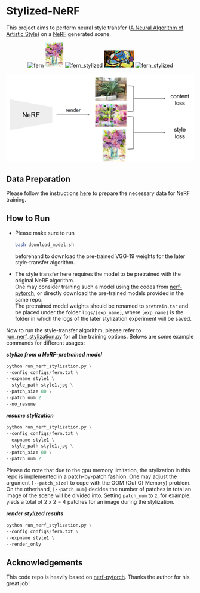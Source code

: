 # Stylized-NeRF

This project aims to perform neural style transfer ([A Neural Algorithm of Artistic Style](https://arxiv.org/abs/1508.06576)) 
on a [NeRF](https://www.matthewtancik.com/nerf) generated scene.


<p align="center">
<img src="imgs/fern.gif" alt="fern" width="200"/> <img src="imgs/water.jpg" alt="style" width="50"/> <img src="imgs/fern_stylized_2.gif" alt="fern_stylized" width="200"/> <img src="imgs/picasso.jpg" alt="style" width="80"/> <img src="imgs/fern_stylized_1.gif" alt="fern_stylized" width="200"/>
</p>

<p align="center">
<img src="imgs/framework.png" alt="framework" width="600"/>
</p>

## Data Preparation
Please follow the instructions [here](https://github.com/yenchenlin/nerf-pytorch#more-datasets) to prepare the necessary data
for NeRF training.

## How to Run
- Please make sure to run
  ```bash
  bash download_model.sh
  ```
  beforehand to download the pre-trained VGG-19 weights for the later style-transfer algorithm.

- The style transfer here requires the model to be pretrained with the original NeRF algorithm.  
One may consider training such a model using the codes from [nerf-pytorch](https://github.com/yenchenlin/nerf-pytorch), 
or directly download the pre-trained models provided in the same repo.  
The pretrained model weights should be renamed to `pretrain.tar` and be placed under the folder `logs/[exp_name]`, 
where `[exp_name]` is the folder in which the logs of the later stylization experiment will be saved.

Now to run the style-transfer algorithm, please refer to [run_nerf_stylization.py](run_nerf_stylization.py#L439) for all the training options. 
Belows are some example commands for different usages:

_**stylize from a NeRF-pretrained model**_
```python
python run_nerf_stylization.py \
--config configs/fern.txt \
--expname style1 \
--style_path style1.jpg \
--patch_size 80 \
--patch_num 2
--no_resume
```

_**resume stylization**_
```python
python run_nerf_stylization.py \
--config configs/fern.txt \
--expname style1 \
--style_path style1.jpg \
--patch_size 80 \
--patch_num 2
```

Please do note that due to the gpu memory limitation, the stylization in this repo is implemented in a patch-by-patch fashion. 
One may adjust the argument `[--patch_size]` to cope with the OOM (Out Of Memory) problem.  
On the otherhand, `[--patch_num]` decides the number of patches in total an image of the scene will be divided into. 
Setting `patch_num` to `2`, for example, yieds a total of 2 x 2 = 4 patches for an image during the stylization.

_**render stylized results**_
```python
python run_nerf_stylization.py \
--config configs/fern.txt \
--expname style1 \
--render_only
```

## Acknowledgements
This code repo is heavily based on [nerf-pytorch](https://github.com/yenchenlin/nerf-pytorch). 
Thanks the author for his great job!
